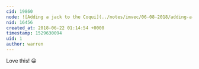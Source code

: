 ```yaml
---
cid: 19860
node: ![Adding a jack to the Coqui](../notes/imvec/06-08-2018/adding-a-jack-to-the-coqui)
nid: 16456
created_at: 2018-06-22 01:14:54 +0000
timestamp: 1529630094
uid: 1
author: warren
---
```


Love this! 😀 